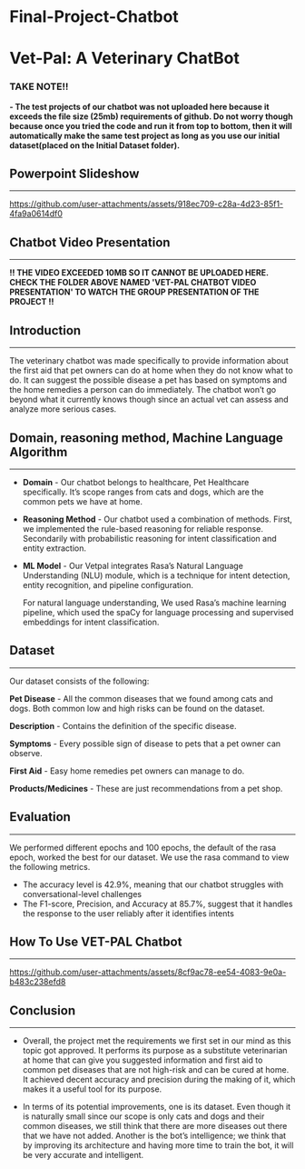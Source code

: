 # Final-Project-Chatbot

# **Vet-Pal: A Veterinary ChatBot**

### TAKE NOTE!!
**- The test projects of our chatbot was not uploaded here because it exceeds the file size (25mb) requirements of github. Do not worry though because once you tried the code and run it from top to bottom, then it will automatically make the same test project as long as you use our initial dataset(placed on the Initial Dataset folder).**

## Powerpoint Slideshow
---

https://github.com/user-attachments/assets/918ec709-c28a-4d23-85f1-4fa9a0614df0

## Chatbot Video Presentation
---
**!! THE VIDEO EXCEEDED 10MB SO IT CANNOT BE UPLOADED HERE. CHECK THE FOLDER ABOVE NAMED 'VET-PAL CHATBOT VIDEO PRESENTATION' TO WATCH THE GROUP PRESENTATION OF THE PROJECT !!**

## Introduction
---
The veterinary chatbot was made specifically to provide information about the first aid that pet owners can do at home when they do not know what to do. It can suggest the possible disease a pet has based on symptoms and the home remedies a person can do immediately. The chatbot won’t go beyond what it currently knows though since an actual vet can assess and analyze more serious cases. 

## Domain, reasoning method, Machine Language Algorithm
---
- **Domain** - Our chatbot belongs to healthcare, Pet Healthcare specifically. It’s scope ranges from cats and dogs, which are the common pets we have at home.

- **Reasoning Method** - Our chatbot used a combination of methods. First, we implemented the rule-based reasoning for reliable response. Secondarily with probabilistic reasoning for intent classification and entity extraction.

- **ML Model** - Our Vetpal integrates Rasa’s Natural Language Understanding (NLU) module, which is a technique for intent detection, entity recognition, and pipeline configuration.

  For natural language understanding, We used Rasa’s machine learning pipeline, which used the spaCy for language processing and supervised embeddings for intent classification.

## Dataset
---
Our dataset consists of the following:

**Pet Disease** - All the common diseases that we found among cats and dogs. Both common low and high risks can be found on the dataset.
 
**Description** - Contains the definition of the specific disease.

**Symptoms** - Every possible sign of disease to pets that a pet owner can observe.

**First Aid** - Easy home remedies pet owners can manage to do.

**Products/Medicines** - These are just recommendations from a pet shop. 

## Evaluation

---

We performed different epochs and 100 epochs, the default of the rasa epoch, worked the best for our dataset. We use the rasa command to view the following metrics.

- The accuracy level is 42.9%, meaning that our chatbot struggles with conversational-level challenges  
- The F1-score, Precision, and Accuracy at  85.7%, suggest that it handles the response to the user reliably after it identifies intents

## **How To Use VET-PAL Chatbot**
---

https://github.com/user-attachments/assets/8cf9ac78-ee54-4083-9e0a-b483c238efd8

## Conclusion
---
- Overall, the project met the requirements we first set in our mind as this topic got approved. It performs its purpose as a substitute veterinarian at home that can give you suggested information and first aid to common pet diseases that are not high-risk and can be cured at home. It achieved decent accuracy and precision during the making of it, which makes it a useful tool for its purpose. 

- In terms of its potential improvements, one is its dataset. Even though it is naturally small since our scope is only cats and dogs and their common diseases, we still think that there are more diseases out there that we have not added. Another is the bot’s intelligence; we think that by improving its architecture and having more time to train the bot, it will be very accurate and intelligent. 
